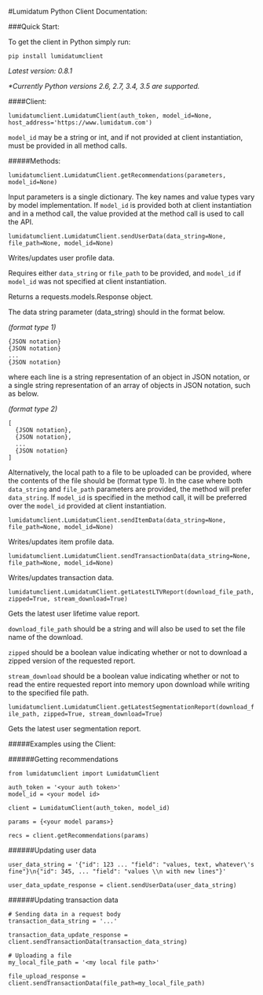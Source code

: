 #Lumidatum Python Client Documentation:

###Quick Start:

To get the client in Python simply run:

`pip install lumidatumclient`

<i>Latest version: 0.8.1</i>

<i>*Currently Python versions 2.6, 2.7, 3.4, 3.5 are supported.</i>

####Client:

`lumidatumclient.LumidatumClient(auth_token, model_id=None, host_address='https://www.lumidatum.com')`

`model_id` may be a string or int, and if not provided at client instantiation, must be provided in all method calls.

#####Methods:

`lumidatumclient.LumidatumClient.getRecommendations(parameters, model_id=None)`

Input parameters is a single dictionary. The key names and value types vary by model implementation.
If `model_id` is provided both at client instantiation and in a method call, the value provided at the method call is used to call the API.

`lumidatumclient.LumidatumClient.sendUserData(data_string=None, file_path=None, model_id=None)`

Writes/updates user profile data.

Requires either `data_string` or `file_path` to be provided, and `model_id` if `model_id` was not specified at client instantiation.

Returns a requests.models.Response object.

The data string parameter (data_string) should in the format below.

<i>(format type 1)</i>
```
{JSON notation}
{JSON notation}
...
{JSON notation}
```

where each line is a string representation of an object in JSON notation, or a single string representation of an array of objects in JSON notation, such as below.

<i>(format type 2)</i>
```
[
  {JSON notation},
  {JSON notation},
  ...
  {JSON notation}
]
```

Alternatively, the local path to a file to be uploaded can be provided, where the contents of the file should be (format type 1). In the case where both `data_string` and `file_path` parameters are provided, the method will prefer `data_string`. If `model_id` is specified in the method call, it will be preferred over the `model_id` provided at client instantiation.

`lumidatumclient.LumidatumClient.sendItemData(data_string=None, file_path=None, model_id=None)`

Writes/updates item profile data.

`lumidatumclient.LumidatumClient.sendTransactionData(data_string=None, file_path=None, model_id=None)`

Writes/updates transaction data.

`lumidatumclient.LumidatumClient.getLatestLTVReport(download_file_path, zipped=True, stream_download=True)`

Gets the latest user lifetime value report.

`download_file_path` should be a string and will also be used to set the file name of the download.

`zipped` should be a boolean value indicating whether or not to download a zipped version of the requested report.

`stream_download` should be a boolean value indicating whether or not to read the entire requested report into memory upon download while writing to the specified file path.

`lumidatumclient.LumidatumClient.getLatestSegmentationReport(download_file_path, zipped=True, stream_download=True)`

Gets the latest user segmentation report.

#####Examples using the Client:<a name="examples"></a>

######Getting recommendations 
```
from lumidatumclient import LumidatumClient

auth_token = '<your auth token>'
model_id = <your model id>

client = LumidatumClient(auth_token, model_id)

params = {<your model params>}

recs = client.getRecommendations(params)
```

######Updating user data
```
user_data_string = '{"id": 123 ... "field": "values, text, whatever\'s fine"}\n{"id": 345, ... "field": "values \\n with new lines"}'

user_data_update_response = client.sendUserData(user_data_string)
```

######Updating transaction data
```
# Sending data in a request body
transaction_data_string = '...'

transaction_data_update_response = client.sendTransactionData(transaction_data_string)
```

```
# Uploading a file
my_local_file_path = '<my local file path>'

file_upload_response = client.sendTransactionData(file_path=my_local_file_path)
```
